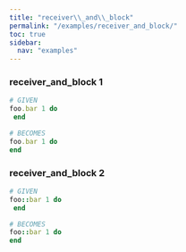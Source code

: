 ```yaml
---
title: "receiver\\_and\\_block"
permalink: "/examples/receiver_and_block/"
toc: true
sidebar:
  nav: "examples"
---
```


### receiver\_and\_block 1
```ruby
# GIVEN
foo.bar 1 do 
 end
```
```ruby
# BECOMES
foo.bar 1 do
end
```
### receiver\_and\_block 2
```ruby
# GIVEN
foo::bar 1 do 
 end
```
```ruby
# BECOMES
foo::bar 1 do
end
```
